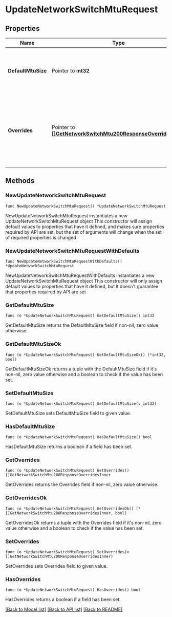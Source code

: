# UpdateNetworkSwitchMtuRequest

## Properties

Name | Type | Description | Notes
------------ | ------------- | ------------- | -------------
**DefaultMtuSize** | Pointer to **int32** | MTU size for the entire network. Default value is 9578. | [optional] 
**Overrides** | Pointer to [**[]GetNetworkSwitchMtu200ResponseOverridesInner**](GetNetworkSwitchMtu200ResponseOverridesInner.md) | Override MTU size for individual switches or switch templates. An empty array will clear overrides. | [optional] 

## Methods

### NewUpdateNetworkSwitchMtuRequest

`func NewUpdateNetworkSwitchMtuRequest() *UpdateNetworkSwitchMtuRequest`

NewUpdateNetworkSwitchMtuRequest instantiates a new UpdateNetworkSwitchMtuRequest object
This constructor will assign default values to properties that have it defined,
and makes sure properties required by API are set, but the set of arguments
will change when the set of required properties is changed

### NewUpdateNetworkSwitchMtuRequestWithDefaults

`func NewUpdateNetworkSwitchMtuRequestWithDefaults() *UpdateNetworkSwitchMtuRequest`

NewUpdateNetworkSwitchMtuRequestWithDefaults instantiates a new UpdateNetworkSwitchMtuRequest object
This constructor will only assign default values to properties that have it defined,
but it doesn't guarantee that properties required by API are set

### GetDefaultMtuSize

`func (o *UpdateNetworkSwitchMtuRequest) GetDefaultMtuSize() int32`

GetDefaultMtuSize returns the DefaultMtuSize field if non-nil, zero value otherwise.

### GetDefaultMtuSizeOk

`func (o *UpdateNetworkSwitchMtuRequest) GetDefaultMtuSizeOk() (*int32, bool)`

GetDefaultMtuSizeOk returns a tuple with the DefaultMtuSize field if it's non-nil, zero value otherwise
and a boolean to check if the value has been set.

### SetDefaultMtuSize

`func (o *UpdateNetworkSwitchMtuRequest) SetDefaultMtuSize(v int32)`

SetDefaultMtuSize sets DefaultMtuSize field to given value.

### HasDefaultMtuSize

`func (o *UpdateNetworkSwitchMtuRequest) HasDefaultMtuSize() bool`

HasDefaultMtuSize returns a boolean if a field has been set.

### GetOverrides

`func (o *UpdateNetworkSwitchMtuRequest) GetOverrides() []GetNetworkSwitchMtu200ResponseOverridesInner`

GetOverrides returns the Overrides field if non-nil, zero value otherwise.

### GetOverridesOk

`func (o *UpdateNetworkSwitchMtuRequest) GetOverridesOk() (*[]GetNetworkSwitchMtu200ResponseOverridesInner, bool)`

GetOverridesOk returns a tuple with the Overrides field if it's non-nil, zero value otherwise
and a boolean to check if the value has been set.

### SetOverrides

`func (o *UpdateNetworkSwitchMtuRequest) SetOverrides(v []GetNetworkSwitchMtu200ResponseOverridesInner)`

SetOverrides sets Overrides field to given value.

### HasOverrides

`func (o *UpdateNetworkSwitchMtuRequest) HasOverrides() bool`

HasOverrides returns a boolean if a field has been set.


[[Back to Model list]](../README.md#documentation-for-models) [[Back to API list]](../README.md#documentation-for-api-endpoints) [[Back to README]](../README.md)


